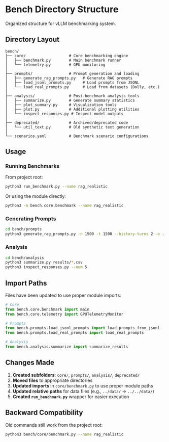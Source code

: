 # Bench Directory Structure

Organized structure for vLLM benchmarking system.

## Directory Layout

```
bench/
├── core/                   # Core benchmarking engine
│   ├── benchmark.py        # Main benchmark runner
│   └── telemetry.py        # GPU monitoring
│
├── prompts/                # Prompt generation and loading
│   ├── generate_rag_prompts.py   # Generate RAG prompts
│   ├── load_jsonl_prompts.py     # Load prompts from JSONL
│   └── load_real_prompts.py      # Load from datasets (Dolly, etc.)
│
├── analysis/               # Post-benchmark analysis tools
│   ├── summarize.py        # Generate summary statistics
│   ├── plot_summary.py     # Visualization tools
│   ├── plot.py             # Additional plotting utilities
│   └── inspect_responses.py # Inspect model outputs
│
├── deprecated/             # Archived/deprecated code
│   └── util_text.py        # Old synthetic text generation
│
└── scenarios.yaml          # Benchmark scenario configurations
```

## Usage

### Running Benchmarks

From project root:
```bash
python3 run_benchmark.py --name rag_realistic
```

Or using the module directly:
```bash
python3 -m bench.core.benchmark --name rag_realistic
```

### Generating Prompts

```bash
cd bench/prompts
python3 generate_rag_prompts.py -n 1500 -t 1500 --history-turns 2 -o ../../data/rag_prompts_1500.jsonl
```

### Analysis

```bash
cd bench/analysis
python3 summarize.py results/*.csv
python3 inspect_responses.py --num 5
```

## Import Paths

Files have been updated to use proper module imports:

```python
# Core
from bench.core.benchmark import main
from bench.core.telemetry import GPUTelemetryMonitor

# Prompts
from bench.prompts.load_jsonl_prompts import load_prompts_from_jsonl
from bench.prompts.load_real_prompts import load_real_prompts

# Analysis
from bench.analysis.summarize import summarize_results
```

## Changes Made

1. **Created subfolders**: `core/`, `prompts/`, `analysis/`, `deprecated/`
2. **Moved files** to appropriate directories
3. **Updated imports** in `core/benchmark.py` to use proper module paths
4. **Updated relative paths** for data files (e.g., `../data/` → `../../data/`)
5. **Created `run_benchmark.py`** wrapper for easier execution

## Backward Compatibility

Old commands still work from the project root:
```bash
python3 bench/core/benchmark.py --name rag_realistic
```

